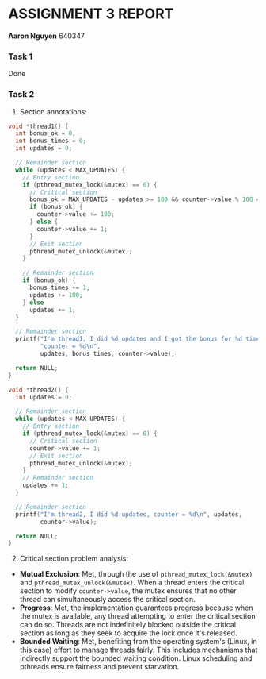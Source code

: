 # ASSIGNMENT 3 REPORT

**Aaron Nguyen**
640347

### Task 1
Done

### Task 2
1. Section annotations:
```c
void *thread1() {
  int bonus_ok = 0;
  int bonus_times = 0;
  int updates = 0;

  // Remainder section
  while (updates < MAX_UPDATES) {
    // Entry section
    if (pthread_mutex_lock(&mutex) == 0) {
      // Critical section
      bonus_ok = MAX_UPDATES - updates >= 100 && counter->value % 100 == 0;
      if (bonus_ok) {
        counter->value += 100;
      } else {
        counter->value += 1;
      }
      // Exit section
      pthread_mutex_unlock(&mutex);
    }

    // Remainder section
    if (bonus_ok) {
      bonus_times += 1;
      updates += 100;
    } else
      updates += 1;
  }

  // Remainder section
  printf("I'm thread1, I did %d updates and I got the bonus for %d times, "
         "counter = %d\n",
         updates, bonus_times, counter->value);

  return NULL;
}
```

```c
void *thread2() {
  int updates = 0;

  // Remainder section
  while (updates < MAX_UPDATES) {
    // Entry section
    if (pthread_mutex_lock(&mutex) == 0) {
      // Critical section
      counter->value += 1;
      // Exit section
      pthread_mutex_unlock(&mutex);
    }
    // Remainder section
    updates += 1;
  }

  // Remainder section
  printf("I'm thread2, I did %d updates, counter = %d\n", updates,
         counter->value);

  return NULL;
}
```

2. Critical section problem analysis:
- **Mutual Exclusion**: Met, through the use of `pthread_mutex_lock(&mutex)` and `pthread_mutex_unlock(&mutex)`. When a thread enters the critical section to modify `counter->value`, the mutex ensures that no other thread can simultaneously access the critical section.
- **Progress**: Met, the implementation guarantees progress because when the mutex is available, any thread attempting to enter the critical section can do so. Threads are not indefinitely blocked outside the critical section as long as they seek to acquire the lock once it's released.
- **Bounded Waiting**: Met, benefiting from the operating system's (Linux, in this case) effort to manage threads fairly. This includes mechanisms that indirectly support the bounded waiting condition. Linux scheduling and pthreads ensure fairness and prevent starvation.
